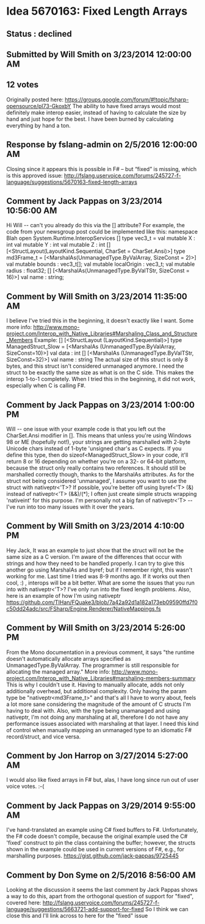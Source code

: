 # Idea 5670163: Fixed Length Arrays #

## Status : declined

## Submitted by Will Smith on 3/23/2014 12:00:00 AM

## 12 votes

Originally posted here: https://groups.google.com/forum/#!topic/fsharp-opensource/pI73-GkoxbY
The ability to have fixed arrays would most definitely make interop easier, instead of having to calculate the size by hand and just hope for the best. I have been burned by calculating everything by hand a ton.

## Response by fslang-admin on 2/5/2016 12:00:00 AM

Closing since it appears this is possible in F# – but “fixed” is missing, which is this approved issue: http://fslang.uservoice.com/forums/245727-f-language/suggestions/5670163-fixed-length-arrays


## Comment by Jack Pappas on 3/23/2014 10:56:00 AM

Hi Will -- can't you already do this via the [<MarshalAs>] attribute? For example, the code from your newsgroup post could be implemented like this:
namespace Blah
open System.Runtime.InteropServices
[<Struct>]
type vec3_t =
val mutable X : int
val mutable Y : int
val mutable Z : int
[<Struct>]
[<StructLayout(LayoutKind.Sequential, CharSet = CharSet.Ansi)>]
type md3Frame_t =
[<MarshalAs(UnmanagedType.ByValArray, SizeConst = 2)>]
val mutable bounds : vec3_t[];
val mutable localOrigin : vec3_t;
val mutable radius : float32;
[<DefaultValue>]
[<MarshalAs(UnmanagedType.ByValTStr, SizeConst = 16)>]
val name : string;

## Comment by Will Smith on 3/23/2014 11:35:00 AM

I believe I've tried this in the beginning, it doesn't exactly like I want. Some more info: http://www.mono-project.com/Interop_with_Native_Libraries#Marshaling_Class_and_Structure_Members
Example:
[<Struct>]
[<StructLayout (LayoutKind.Sequential)>]
type ManagedStruct_Slow =
[<MarshalAs (UnmanagedType.ByValArray, SizeConst=10)>]
val data : int []
[<MarshalAs (UnmanagedType.ByValTStr, SizeConst=32)>]
val name : string
The actual size of this struct is only 8 bytes, and this struct isn't considered unmanaged anymore. I need the struct to be exactly the same size as what is on the C side. This makes the interop 1-to-1 completely. When I tried this in the beginning, it did not work, especially when C is calling F#.

## Comment by Jack Pappas on 3/23/2014 1:00:00 PM

Will -- one issue with your example code is that you left out the CharSet.Ansi modifier in [<StructLayout>]. This means that unless you're using Windows 98 or ME (hopefully not!), your strings are getting marshalled with 2-byte Unicode chars instead of 1-byte 'unsigned char's as C expects.
If you define this type, then do sizeof<ManagedStruct_Slow> in your code, it'll return 8 or 16 depending on whether you're on a 32- or 64-bit platform, because the struct only really contains two references. It should still be marshalled correctly though, thanks to the MarshalAs attributes.
As for the struct not being considered 'unmanaged', I assume you want to use the struct with nativeptr<'T>? If possible, you're better off using byref<'T> (&) instead of nativeptr<'T> (&&)/(*); I often just create simple structs wrapping 'nativeint' for this purpose. I'm personally not a big fan of nativeptr<'T> -- I've run into too many issues with it over the years.

## Comment by Will Smith on 3/23/2014 4:10:00 PM

Hey Jack,
It was an example to just show that the struct will not be the same size as a C version. I'm aware of the differences that occur with strings and how they need to be handled properly.
I can try to give this another go using MarshalAs and byref; but if I remember right, this wasn't working for me. Last time I tried was 8-9 months ago. If it works out then cool, :) , interops will be a bit better.
What are some the issues that you run into with nativeptr<'T>? I've only run into the fixed length problems.
Also, here is an example of how I'm using nativeptr https://github.com/TIHan/FQuake3/blob/7a42a92d1a182a173eb09590ffd7f0c50dd24adc/src/FSharp/Engine.Renderer/NativeMappings.fs

## Comment by Will Smith on 3/23/2014 5:26:00 PM

From the Mono documentation in a previous comment, it says "the runtime doesn't automatically allocate arrays specified as UnmanagedType.ByValArray. The programmer is still responsible for allocating the managed array." More info: http://www.mono-project.com/Interop_with_Native_Libraries#marshaling-members-summary
This is why I couldn't use it. Having to manually allocate, adds not only additionally overhead, but additional complexity. Only having the param type be "nativeptr<md3Frame_t>" and that's all I have to worry about, feels a lot more sane considering the magnitude of the amount of C structs I'm having to deal with. Also, with the type being unamanaged and using nativeptr, I'm not doing any marshaling at all, therefore I do not have any performance issues associated with marshaling at that layer.
I need this kind of control when manually mapping an unmanaged type to an idiomatic F# record/struct, and vice versa.

## Comment by Jon Harrop on 3/27/2014 5:27:00 AM

I would also like fixed arrays in F# but, alas, I have long since run out of user voice votes. :-(

## Comment by Jack Pappas on 3/29/2014 9:55:00 AM

I've hand-translated an example using C# fixed buffers to F#. Unfortunately, the F# code doesn't compile, because the original example used the C# 'fixed' construct to pin the class containing the buffer; however, the structs shown in the example could be used in current versions of F#, e.g., for marshalling purposes.
https://gist.github.com/jack-pappas/9725445

## Comment by Don Syme on 2/5/2016 8:56:00 AM

Looking at the discussion it seems the last comment by Jack Pappas shows a way to do this, apart from the orthogonal question of support for "fixed", covered here: http://fslang.uservoice.com/forums/245727-f-language/suggestions/5663721-add-support-for-fixed
So I think we can close this and I'll link across to here for the "fixed" issue
